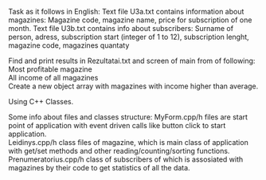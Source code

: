 Task as it follows in English:
Text file U3a.txt contains information about magazines: Magazine code, magazine name, price for subscription of one month.
Text file U3b.txt contains info about subscribers: Surname of person, adress, subscription start (integer of 1 to 12), subscription lenght, magazine code, magazines quantaty

Find and print results in Rezultatai.txt and screen of main from of following:  
Most profitable magazine  
All income of all magazines  
Create a new object array with magazines with income higher than average.  

Using C++ Classes.  


Some info about files and classes structure:
MyForm.cpp/h files are start point of application with event driven calls like button click to start application.  
Leidinys.cpp/h class files of magazine, which is main class of application with get/set methods and other reading/counting/sorting functions.  
Prenumeratorius.cpp/h class of subscribers of which is assosiated with magazines by their code to get statistics of all the data.
